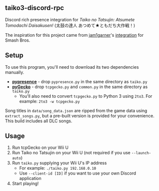## taiko3-discord-rpc
Discord rich presence integration for *Taiko no Tatsujin: Atsumete Tomodachi Daisakusen!* (太鼓の達人 あつめて★ともだち大作戦！)

The inspiration for this project came from [jam1garner](https://github.com/jam1garner)'s [integration](https://github.com/jam1garner/smash-disc4d) for Smash Bros.

## Setup
To use this program, you'll need to download its two dependencies manually.
* **[pypresence](https://github.com/qwertyquerty/pypresence)** - drop `pypresence.py` in the same directory as `taiko.py`
* **[pyGecko](https://github.com/wiiudev/pyGecko)** - drop `tcpgecko.py` and `common.py` in the same directory as `taiko.py`
	* You'll also need to convert `tcpgecko.py` to Python 3 using `2to3`. For example: `2to3 -w tcpgecko.py`

Song titles in `data/song_data.json` are ripped from the game data using `extract_songs.py`, but a pre-built version is provided for your convenience. This build includes all DLC songs.

## Usage
1. Run tcpGecko on your Wii U
2. Run Taiko no Tatsujin on your Wii U (not required if you use `--launch-auto`)
3. Run `taiko.py` supplying your Wii U's IP address
	* For example: `./taiko.py 192.168.0.10`
	* Use `--client-id [ID]` if you want to use your own Discord application
4. Start playing!
